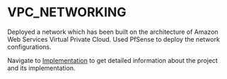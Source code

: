 # **VPC_NETWORKING**

Deployed a network which has been built on the architecture of Amazon Web Services Virtual Private Cloud. Used PfSense to deploy the network configurations.

Navigate to [Implementation](walkthrough.md) to get detailed information about the project and its implementation.
